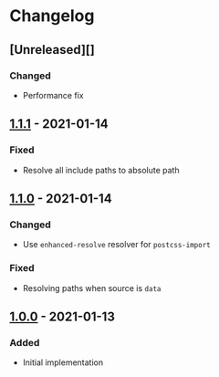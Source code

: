 # Changelog

## [Unreleased][]

### Changed

-   Performance fix

## [1.1.1][] - 2021-01-14

### Fixed

-   Resolve all include paths to absolute path

## [1.1.0][] - 2021-01-14

### Changed

-   Use `enhanced-resolve` resolver for `postcss-import`

### Fixed

-   Resolving paths when source is `data`

## [1.0.0][] - 2021-01-13

### Added

-   Initial implementation

[1.0.0]: https://github.com/niksy/sass-module-resolve-importer/tree/v1.0.0
[1.1.0]: https://github.com/niksy/sass-module-resolve-importer/tree/v1.1.0
[1.1.1]: https://github.com/niksy/sass-module-resolve-importer/tree/v1.1.1
